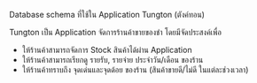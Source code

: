 Database schema ที่ใช้ใน Application Tungton (ตังค์ทอน) 

Tungton เป็น Application จัดการร้านค้าขายของชำ โดยมีจัดประสงค์เพื่อ
   - ให้ร้านค้าสามารถจัดการ Stock สินค้าได้ผ่าน Application
   - ให้ร้านค้าสามารถเรียกดู รายรับ, รายจ่าย ประจำวัน/เดือน ของร้าน
   - ให้ร้านค้าทราบถึง จุดเด่นและจุดด้อย ของร้าน (สินค้าขายดี/ไม่ดี ในแต่ละช่วงเวลา)
